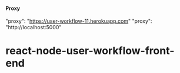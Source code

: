 #### Proxy

"proxy": "https://user-workflow-11.herokuapp.com"
"proxy": "http://localhost:5000"
# react-node-user-workflow-front-end
